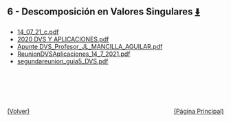 
<html>
<body>
<h2>6 - Descomposición en Valores Singulares <a href="https://downgit.github.io/#/home?url=https://github.com/Apuntes-FIUBA/Apuntes-Electronica/tree/main/81 - Matemática/8102 - Algebra II/Clases Vargas/6 - Descomposición en Valores Singulares" style="font-size:20px">  ⬇️ </a></h2>
<ul>
    <li><a href="14_07_21_c.pdf">14_07_21_c.pdf</a></li>
    <li><a href="2020 DVS Y APLICACIONES.pdf">2020 DVS Y APLICACIONES.pdf</a></li>
    <li><a href="Apunte DVS_Profesor_JL_MANCILLA_AGUILAR.pdf">Apunte DVS_Profesor_JL_MANCILLA_AGUILAR.pdf</a></li>
    <li><a href="ReunionDVSAplicaciones_14_7_2021.pdf">ReunionDVSAplicaciones_14_7_2021.pdf</a></li>
    <li><a href="segundareunion_guia5_DVS.pdf">segundareunion_guia5_DVS.pdf</a></li>
</ul>
</body>
</html>












<br><br><br><br><br><a href="../" style="float: left">(Volver)</a> <a href="https://apuntes-fiuba.github.io/Apuntes-Electronica" style="float: right">(Página Principal)</a>
